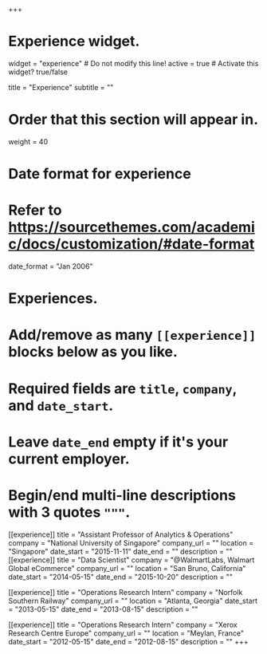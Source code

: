 +++
# Experience widget.
widget = "experience"  # Do not modify this line!
active = true  # Activate this widget? true/false

title = "Experience"
subtitle = ""

# Order that this section will appear in.
weight = 40

# Date format for experience
#   Refer to https://sourcethemes.com/academic/docs/customization/#date-format
date_format = "Jan 2006"

# Experiences.
#   Add/remove as many `[[experience]]` blocks below as you like.
#   Required fields are `title`, `company`, and `date_start`.
#   Leave `date_end` empty if it's your current employer.
#   Begin/end multi-line descriptions with 3 quotes `"""`.
[[experience]]
  title = "Assistant Professor of Analytics & Operations"
  company = "National University of Singapore"
  company_url = ""
  location = "Singapore"
  date_start = "2015-11-11"
  date_end = ""
  description = ""
[[experience]]
  title = "Data Scientist"
  company = "@WalmartLabs, Walmart Global eCommerce"
  company_url = ""
  location = "San Bruno, California"
  date_start = "2014-05-15"
  date_end = "2015-10-20"
  description = ""

[[experience]]
  title = "Operations Research Intern"
  company = "Norfolk Southern Railway"
  company_url = ""
  location = "Atlanta, Georgia"
  date_start = "2013-05-15"
  date_end = "2013-08-15"
  description = ""

[[experience]]
  title = "Operations Research Intern"
  company = "Xerox Research Centre Europe"
  company_url = ""
  location = "Meylan, France"
  date_start = "2012-05-15"
  date_end = "2012-08-15"
  description = ""
+++
